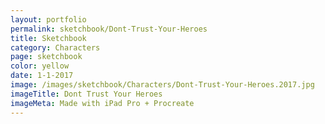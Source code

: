 ```yaml
---
layout: portfolio
permalink: sketchbook/Dont-Trust-Your-Heroes
title: Sketchbook
category: Characters
page: sketchbook
color: yellow
date: 1-1-2017
image: /images/sketchbook/Characters/Dont-Trust-Your-Heroes.2017.jpg
imageTitle: Dont Trust Your Heroes
imageMeta: Made with iPad Pro + Procreate
---
```

